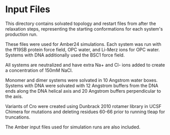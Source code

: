 # Input Files

This directory contains solvated topology and restart files from after the relaxation steps, representing the starting conformations for each system's production run. 

These files were used for Amber24 simulations. Each system was run with the ff19SB protein force field, OPC water, and Li-Merz ions for OPC water. Systems with DNA additionally used the BSC1 force field. 

All systems are neutralized and have extra Na+ and Cl- ions added to create a concentration of 150mM NaCl.

Monomer and dimer systems were solvated in 10 Angstrom water boxes. Systems with DNA were solvated with 12 Angstrom buffers from the DNA ends along the DNA helical axis and 20 Angstrom buffers perpendicular to the axis.

Variants of Cro were created using Dunbrack 2010 rotamer library in UCSF Chimera for mutations and deleting residues 60-66 prior to running tleap for truncations.

The Amber input files used for simulation runs are also included.
